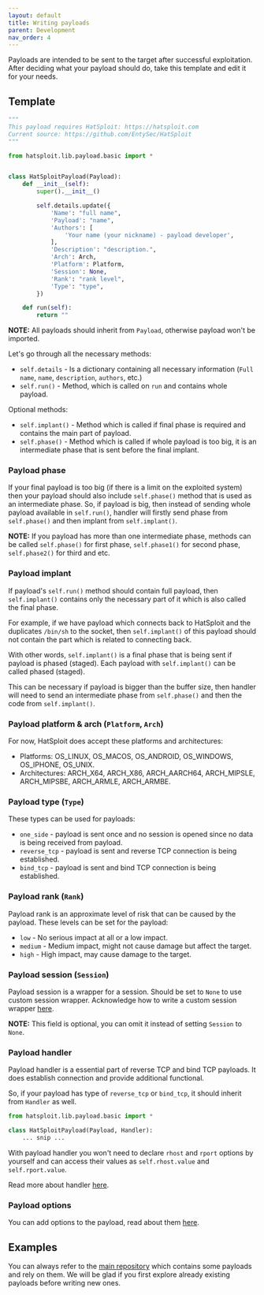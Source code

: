```yaml
---
layout: default
title: Writing payloads
parent: Development
nav_order: 4
---
```


Payloads are intended to be sent to the target after successful exploitation.
After deciding what your payload should do, take this template and edit it for your needs.

## Template

```python
"""
This payload requires HatSploit: https://hatsploit.com
Current source: https://github.com/EntySec/HatSploit
"""

from hatsploit.lib.payload.basic import *


class HatSploitPayload(Payload):
    def __init__(self):
        super().__init__()

        self.details.update({
            'Name': "full name",
            'Payload': "name",
            'Authors': [
                'Your name (your nickname) - payload developer',
            ],
            'Description': "description.",
            'Arch': Arch,
            'Platform': Platform,
            'Session': None,
            'Rank': "rank level",
            'Type': "type",
        })

    def run(self):
        return ""
```

**NOTE:** All payloads should inherit from `Payload`, otherwise payload won't be imported.

Let's go through all the necessary methods:

* `self.details` - Is a dictionary containing all necessary information (`Full name`, `name`, `description`, `authors`, etc.)
* `self.run()` - Method, which is called on `run` and contains whole payload.

Optional methods:

* `self.implant()` - Method which is called if final phase is required and contains the main part of payload.
* `self.phase()` - Method which is called if whole payload is too big, it is an intermediate phase that is sent before the final implant.

### Payload phase

If your final payload is too big (if there is a limit on the exploited system) then your payload should also include `self.phase()` method that is used as an intermediate phase. So, if payload is big, then instead of sending whole payload available in `self.run()`, handler will firstly send phase from `self.phase()` and then implant from `self.implant()`.

**NOTE:** If you payload has more than one intermediate phase, methods can be called `self.phase()` for first phase, `self.phase1()` for second phase, `self.phase2()` for third and etc.

### Payload implant

If payload's `self.run()` method should contain full payload, then `self.implant()` contains only the necessary part of it which is also called the final phase.

For example, if we have payload which connects back to HatSploit and the duplicates `/bin/sh` to the socket, then `self.implant()` of this payload should not contain the part which is related to connecting back.

With other words, `self.implant()` is a final phase that is being sent if payload is phased (staged). Each payload with `self.implant()` can be called phased (staged).

This can be necessary if payload is bigger than the buffer size, then handler will need to send an intermediate phase from `self.phase()` and then the code from `self.implant()`.

### Payload platform & arch (`Platform`, `Arch`)

For now, HatSploit does accept these platforms and architectures:

* Platforms: OS_LINUX, OS_MACOS, OS_ANDROID, OS_WINDOWS, OS_IPHONE, OS_UNIX.
* Architectures: ARCH_X64, ARCH_X86, ARCH_AARCH64, ARCH_MIPSLE, ARCH_MIPSBE, ARCH_ARMLE, ARCH_ARMBE.

### Payload type (`Type`)

These types can be used for payloads:

* `one_side` - payload is sent once and no session is opened since no data is being received from payload.
* `reverse_tcp` - payload is sent and reverse TCP connection is being established.
* `bind_tcp` - payload is sent and bind TCP connection is being established.

### Payload rank (`Rank`)

Payload rank is an approximate level of risk that can be caused by the payload. These levels can be set for the payload:

* `low` - No serious impact at all or a low impact.
* `medium` - Medium impact, might not cause damage but affect the target.
* `high` - High impact, may cause damage to the target.

### Payload session (`Session`)

Payload session is a wrapper for a session. Should be set to `None` to use custom session wrapper. Acknowledge how to write a custom session wrapper [here](/docs/development/session-wrapper).

**NOTE:** This field is optional, you can omit it instead of setting `Session` to `None`.

### Payload handler

Payload handler is a essential part of reverse TCP and bind TCP payloads. It does establish connection and provide additional functional.

So, if your payload has type of `reverse_tcp` or `bind_tcp`, it should inherit from `Handler` as well.

```python
from hatsploit.lib.payload.basic import *

class HatSploitPayload(Payload, Handler):
    ... snip ...
```

With payload handler you won't need to declare `rhost` and `rport` options by yourself and can access their values as `self.rhost.value` and `self.rport.value`.

Read more about handler [here](/docs/kits/handler).

### Payload options

You can add options to the payload, read about them [here](/docs/development/options).

## Examples

You can always refer to the [main repository](https://github.com/EntySec/HatSploit/tree/main/hatsploit/payloads) which contains some payloads and rely on them.
We will be glad if you first explore already existing payloads before writing new ones.
